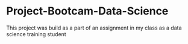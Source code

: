 # Project-Bootcam-Data-Science
This project was build as a part of an assignment in my class as a data science training student
